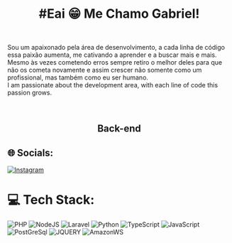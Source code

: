 

<h1 align="center">#Eai 😁 Me Chamo Gabriel!</h1> <br>
<p align="left">
Sou um apaixonado pela área de desenvolvimento, a cada linha de código essa paixão aumenta, me cativando a aprender e a buscar mais e mais. Mesmo às vezes cometendo erros sempre retiro o melhor deles para que não os cometa novamente e assim crescer não somente como um profissional, mas também como eu ser humano.
<br>  
I am passionate about the development area, with each line of code this passion grows.

</p>  <br><h2 align="center"> Back-end </h2>

## 🌐 Socials:
[![Instagram](https://img.shields.io/badge/Instagram-%23E4405F.svg?logo=Instagram&logoColor=white)](https://instagram.com/gabrielrcosta1/) 
# 💻 Tech Stack:
![PHP](https://img.shields.io/badge/php-%23777BB4.svg?style=plastic&logo=php&logoColor=white)
![NodeJS](https://img.shields.io/badge/Node.js-43853D?style=plastic&logo=node.js&logoColor=white)
![Laravel](https://img.shields.io/badge/laravel-%23FF2D20.svg?style=plastic&logo=laravel&logoColor=white) 
![Python](https://img.shields.io/badge/python-3670A0?style=plastic&logo=python&logoColor=ffdd54)
![TypeScript](https://img.shields.io/badge/typescript-%23007ACC.svg?style=plastic&logo=typescript&logoColor=white)
![JavaScript](https://img.shields.io/badge/javascript-%23323330.svg?style=plastic&logo=javascript&logoColor=%23F7DF1E)
![PostGreSql](https://img.shields.io/badge/PostgreSQL-316192?style=plastic&logo=postgresql&logoColor=white)
![JQUERY](https://img.shields.io/badge/jQuery-0769AD?style=plastic&logo=jquery&logoColor=white)
![AmazonWS](https://img.shields.io/badge/Amazon_AWS-232F3E?style=plastic&logo=amazon-aws&logoColor=white)

